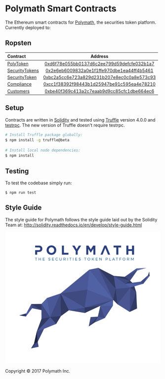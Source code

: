 # Polymath Smart Contracts

The Ethereum smart contracts for [Polymath][polymath], the securities token platform. Currently deployed to:

## Ropsten

| Contract       | Address                                    |
| :-------------| :-----------------------------------------:|
| [PolyToken](./contracts/PolyToken.sol)     | [0xd6f78e055bb0137d6c2ee799d59defcfe032b1a7](https://ropsten.etherscan.io/address/0xd6f78e055bb0137d6c2ee799d59defcfe032b1a7) |
| [SecurityTokens](./contracts/SecurityTokens.sol) | [0x2e6eb6009832a0e1f1ffe970dbe1ea44ff4b5461](https://ropsten.etherscan.io/address/0x2e6eb6009832a0e1f1ffe970dbe1ea44ff4b5461) |
| [SecurityToken](./contracts/SecurityToken.sol)  | [0xbc2a5cc6e723a829d231b207e8ec0c0a8e573c93](https://ropsten.etherscan.io/address/0xbc2a5cc6e723a829d231b207e8ec0c0a8e573c93) |
| [Compliance](./contracts/Compliance.sol)     | [0xcc1f38392f98443b1d25947be91c595ea4e78210](https://ropsten.etherscan.io/address/0xcc1f38392f98443b1d25947be91c595ea4e78210) |
| [Customers](./contracts/Customers.sol)      | [0xbe40f369c413a2c7eaab9d9cc85cfc1dbe664ec6](https://ropsten.etherscan.io/address/0xbe40f369c413a2c7eaab9d9cc85cfc1dbe664ec6) |

## Setup

Contracts are written in [Solidity][solidity] and tested using [Truffle][truffle] version 4.0.0 and [testrpc][testrpc].
The new version of Truffle doesn't require testrpc.

```bash
# Install Truffle package globally:
$ npm install -g truffle@beta

# Install local node dependencies:
$ npm install
```

## Testing

To test the codebase simply run:

```
$ npm run test
```

## Style Guide 

The style guide for Polymath follows the style guide laid out by the Solidity Team at: http://solidity.readthedocs.io/en/develop/style-guide.html 

![Polymath](Polymath.png)

Copyright © 2017 Polymath Inc.

[polymath]: https://polymath.network
[ethereum]: https://www.ethereum.org/

[solidity]: https://solidity.readthedocs.io/en/develop/
[truffle]: http://truffleframework.com/
[testrpc]: https://github.com/ethereumjs/testrpc

